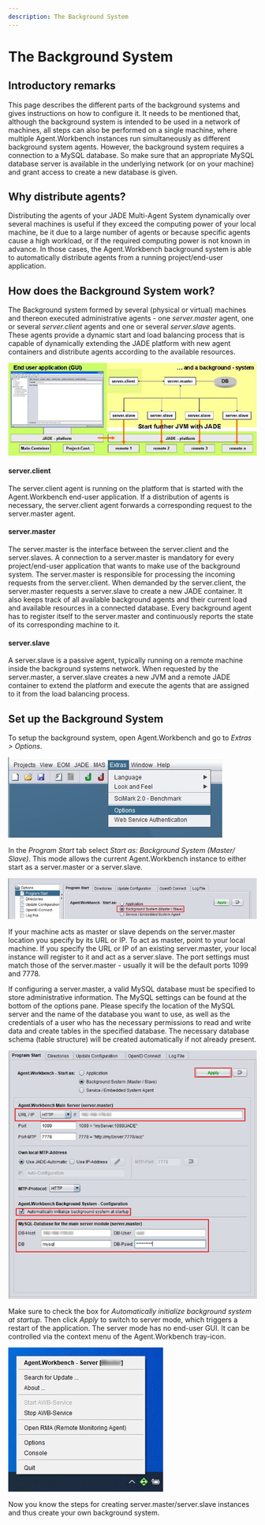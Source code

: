 ```yaml
---
description: The Background System
---
```


# The Background System

## Introductory remarks

This page describes the different parts of the background systems and gives instructions on how to configure it. It needs to be mentioned that, although the background system is intended to be used in a network of machines, all steps can also be performed on a single machine, where multiple Agent.Workbench instances run simultaneously as different background system agents. However, the background system requires a connection to a MySQL database. So make sure that an appropriate MySQL database server is available in the underlying network \(or on your machine\) and grant access to create a new database is given.

## Why distribute agents?

Distributing the agents of your JADE Multi-Agent System dynamically over several machines is useful if they exceed the computing power of your local machine, be it due to a large number of agents or because specific agents cause a high workload, or if the required computing power is not known in advance. In those cases, the Agent.Workbench background system is able to automatically distribute agents from a running project/end-user application.

## How does the Background System work?

The Background system formed by several \(physical or virtual\) machines and thereon executed  administrative agents - one _server.master_ agent, one or several _server.client_ agents and one or several _server.slave_ agents. These agents provide a dynamic start and load balancing process that is capable of dynamically extending the JADE platform with new agent containers and distribute agents according to the available resources.

![](../.gitbook/assets/backgroundsystem%20%281%29.jpg)

#### server.client

The server.client agent is running on the platform that is started with the Agent.Workbench end-user application. If a distribution of agents is necessary, the server.client agent forwards a corresponding request to the server.master agent.

#### server.master

The server.master is the interface between the server.client and the server.slaves. A connection to a server.master is mandatory for every project/end-user application that wants to make use of the background system. The server.master is responsible for processing the incoming requests from the server.client. When demanded by the server.client, the server.master requests a server.slave to create a new JADE container. It also keeps track of all available background agents and their current load and available resources in a connected database. Every background agent has to register itself to the server.master and continuously reports the state of its corresponding machine to it. 

#### server.slave

A server.slave is a passive agent, typically running on a remote machine inside the background systems network. When requested by the server.master, a server.slave creates a new JVM and a remote JADE container to extend the platform and execute the agents that are assigned to it from the load balancing process.

## Set up the Background System

To setup the background system, open Agent.Workbench and go to _Extras &gt; Options_.

![](../.gitbook/assets/openoptions.jpg)

In the _Program Start_ tab select _Start as: Background System \(Master/ Slave\)_. This mode allows the current Agent.Workbench instance to either start as a server.master or a server.slave.

![](../.gitbook/assets/startasbs.jpg)

If your machine acts as master or slave depends on the server.master location you specify by its URL or IP. To act as master, point to your local machine. If you specify the URL or IP of an existing server.master, your local instance will register to it and act as a server.slave. The port settings must match those of the server.master - usually it will be the default ports 1099 and 7778.

If configuring a server.master, a valid MySQL database must be specified to store administrative information. The MySQL settings can be found at the bottom of the options pane. Please specify the location of the MySQL server and the name of the database you want to use, as well as the credentials of a user who has the necessary permissions to read and write data and create tables in the specified database. The necessary database schema \(table structure\) will be created automatically if not already present.

![](../.gitbook/assets/setupthebs.jpg)

Make sure to check the box for _Automatically initialize background system at startup_. Then click _Apply_ to switch to server mode, which triggers a restart of the application. The server mode has no end-user GUI. It can be controlled via the context menu of the Agent.Workbench tray-icon.

![](../.gitbook/assets/contextmenu.jpg)

Now you know the steps for creating server.master/server.slave instances and thus create your own background system.

